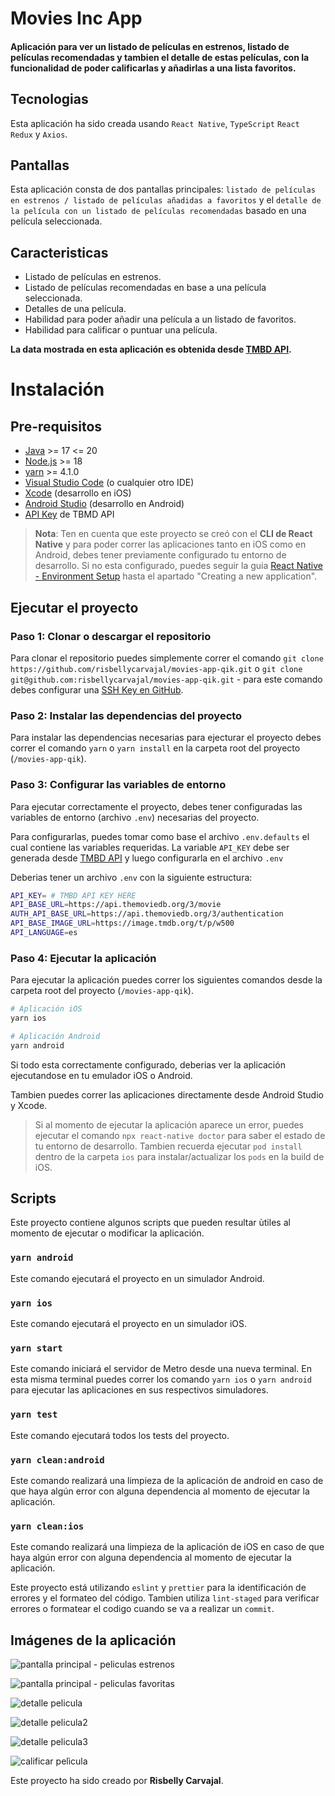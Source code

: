 # Movies Inc App

#### Aplicación para ver un listado de películas en estrenos, listado de películas recomendadas y tambien el detalle de estas películas, con la funcionalidad de poder calificarlas y añadirlas a una lista favoritos.

## Tecnologias

Esta aplicación ha sido creada usando `React Native`, `TypeScript` `React Redux` y `Axios`.

## Pantallas

Esta aplicación consta de dos pantallas principales: `listado de películas en estrenos / listado de películas añadidas a favoritos` y el `detalle de la película con un listado de películas recomendadas` basado en una película seleccionada.

## Caracteristicas

-   Listado de películas en estrenos.
-   Listado de películas recomendadas en base a una película seleccionada.
-   Detalles de una película.
-   Habilidad para poder añadir una película a un listado de favoritos.
-   Habilidad para calificar o puntuar una película.

**La data mostrada en esta aplicación es obtenida desde [TMBD API](https://developer.themoviedb.org/docs/getting-started).**

# Instalación

## Pre-requisitos

-   [Java](https://www.oracle.com/java/technologies/downloads/) >= 17 <= 20
-   [Node.js](https://nodejs.org/en/download) >= 18
-   [yarn](https://classic.yarnpkg.com/lang/en/docs/install/#mac-stable) >= 4.1.0
-   [Visual Studio Code](https://code.visualstudio.com) (o cualquier otro IDE)
-   [Xcode](https://developer.apple.com/xcode/) (desarrollo en iOS)
-   [Android Studio](https://developer.android.com/studio?gad_source=1&gclid=Cj0KCQjwqdqvBhCPARIsANrmZhMnH3vZRalBmWfGtEPrOEY3Xm_v8GcRK1IZBTjrWlg8fU4xINH7aa4aAmd_EALw_wcB&gclsrc=aw.ds) (desarrollo en Android)
-   [API Key](https://developer.themoviedb.org/docs/getting-started) de TBMD API

> **Nota**: Ten en cuenta que este proyecto se creó con el **CLI de React Native** y para poder correr las aplicaciones tanto en iOS como en Android, debes tener previamente configurado tu entorno de desarrollo. Si no esta configurado, puedes seguir la guia [React Native - Environment Setup](https://reactnative.dev/docs/environment-setup?guide=native) hasta el apartado "Creating a new application".

## Ejecutar el proyecto

### Paso 1: Clonar o descargar el repositorio

Para clonar el repositorio puedes simplemente correr el comando `git clone https://github.com/risbellycarvajal/movies-app-qik.git` o `git clone git@github.com:risbellycarvajal/movies-app-qik.git` - para este comando debes configurar una [SSH Key en GitHub](https://docs.github.com/en/authentication/connecting-to-github-with-ssh/adding-a-new-ssh-key-to-your-github-account).

### Paso 2: Instalar las dependencias del proyecto

Para instalar las dependencias necesarias para ejecturar el proyecto debes correr el comando `yarn` o `yarn install` en la carpeta root del proyecto (`/movies-app-qik`).

### Paso 3: Configurar las variables de entorno

Para ejecutar correctamente el proyecto, debes tener configuradas las variables de entorno (archivo `.env`) necesarias del proyecto.

Para configurarlas, puedes tomar como base el archivo `.env.defaults` el cual contiene las variables requeridas. La variable `API_KEY` debe ser generada desde [TMBD API](https://developer.themoviedb.org/docs/getting-started) y luego
configurarla en el archivo `.env`

Deberias tener un archivo `.env` con la siguiente estructura:

```bash
API_KEY= # TMBD API KEY HERE
API_BASE_URL=https://api.themoviedb.org/3/movie
AUTH_API_BASE_URL=https://api.themoviedb.org/3/authentication
API_BASE_IMAGE_URL=https://image.tmdb.org/t/p/w500
API_LANGUAGE=es
```

### Paso 4: Ejecutar la aplicación

Para ejecutar la aplicación puedes correr los siguientes comandos desde la carpeta root del proyecto (`/movies-app-qik`).

```bash
# Aplicación iOS
yarn ios

# Aplicación Android
yarn android
```

Si todo esta correctamente configurado, deberias ver la aplicación ejecutandose en tu emulador iOS o Android. 

Tambien puedes correr las aplicaciones directamente desde
Android Studio y Xcode.

> Si al momento de ejecutar la aplicación aparece un error, puedes ejecutar el comando `npx react-native doctor` para saber el estado de tu entorno de desarrollo. Tambien recuerda ejecutar `pod install` dentro de la carpeta `ios` para instalar/actualizar los `pods` en la build de iOS.

## Scripts

Este proyecto contiene algunos scripts que pueden resultar ùtiles al momento de ejecutar o modificar la aplicación.

### `yarn android`

Este comando ejecutará el proyecto en un simulador Android.

### `yarn ios`

Este comando ejecutará el proyecto en un simulador iOS.

### `yarn start`

Este comando iniciará el servidor de Metro desde una nueva terminal. En esta misma terminal puedes correr los comando `yarn ios` o `yarn android` para ejecutar las aplicaciones en sus respectivos simuladores.

### `yarn test`

Este comando ejecutará todos los tests del proyecto.

### `yarn clean:android`

Este comando realizará una limpieza de la aplicación de android en caso de que haya algún error con alguna
dependencia al momento de ejecutar la aplicación.

### `yarn clean:ios`

Este comando realizará una limpieza de la aplicación de iOS en caso de que haya algún error con alguna
dependencia al momento de ejecutar la aplicación.

Este proyecto está utilizando `eslint` y `prettier` para la identificación de errores y el formateo del código. Tambien utiliza `lint-staged` para verificar errores o formatear el codigo cuando se va a realizar un `commit`.

## Imágenes de la aplicación

![pantalla principal - peliculas estrenos](https://i.ibb.co/YTyZJLg/Screenshot-2024-03-18-at-2-59-32-PM.png)

![pantalla principal - peliculas favoritas](https://i.ibb.co/42hgMWZ/Screenshot-2024-03-18-at-3-00-39-PM.png)

![detalle pelicula](https://i.ibb.co/nmbvnCp/Screenshot-2024-03-18-at-2-09-29-AM.png)

![detalle pelicula2](https://i.ibb.co/vJTT78b/Screenshot-2024-03-18-at-2-09-49-AM.png)

![detalle pelicula3](https://i.ibb.co/kSHQqWL/Screenshot-2024-03-18-at-2-10-04-AM.png)

![calificar pelìcula](https://i.ibb.co/9Zw0qJT/Screenshot-2024-03-18-at-3-06-09-PM.png)

Este proyecto ha sido creado por **Risbelly Carvajal**.
